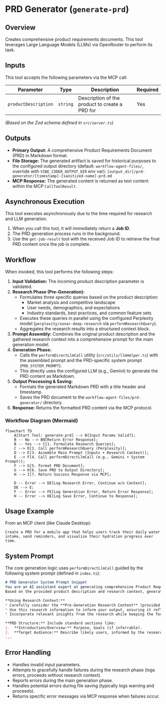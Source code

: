 # PRD Generator (`generate-prd`)

## Overview

Creates comprehensive product requirements documents. This tool leverages Large Language Models (LLMs) via OpenRouter to perform its task.

## Inputs

This tool accepts the following parameters via the MCP call:

| Parameter             | Type        | Description                                     | Required |
| --------------------- | ----------- | ----------------------------------------------- | -------- |
| `productDescription`  | `string`    | Description of the product to create a PRD for  | Yes      |

*(Based on the Zod schema defined in `src/server.ts`)*

## Outputs

* **Primary Output:** A comprehensive Product Requirements Document (PRD) in Markdown format.
* **File Storage:** The generated artifact is saved for historical purposes to the configured output directory (default: `workflow-agent-files/`, override with `VIBE_CODER_OUTPUT_DIR` env var):
  `[output_dir]/prd-generator/[timestamp]-[sanitized-name]-prd.md`
* **MCP Response:** The generated content is returned as text content within the MCP `CallToolResult`.

## Asynchronous Execution

This tool executes asynchronously due to the time required for research and LLM generation.
1.  When you call this tool, it will immediately return a **Job ID**.
2.  The PRD generation process runs in the background.
3.  Use the `get-job-result` tool with the received Job ID to retrieve the final PRD content once the job is complete.

## Workflow

When invoked, this tool performs the following steps:

1. **Input Validation:** The incoming product description parameter is validated.
2. **Research Phase (Pre-Generation):**
   * Formulates three specific queries based on the product description:
     * Market analysis and competitive landscape
     * User needs, demographics, and expectations
     * Industry standards, best practices, and common feature sets
   * Executes these queries in parallel using the configured Perplexity model (`perplexity/sonar-deep-research` via `performResearchQuery`).
   * Aggregates the research results into a structured context block.
3. **Prompt Assembly:** Combines the original product description and the gathered research context into a comprehensive prompt for the main generation model.
4. **Generation Phase:**
   * Calls the `performDirectLlmCall` utility (`src/utils/llmHelper.ts`) with the assembled prompt and the PRD-specific system prompt (`PRD_SYSTEM_PROMPT`).
   * This directly uses the configured LLM (e.g., Gemini) to generate the PRD content as Markdown.
5. **Output Processing & Saving:**
   * Formats the generated Markdown PRD with a title header and timestamp.
   * Saves the PRD document to the `workflow-agent-files/prd-generator/` directory.
6. **Response:** Returns the formatted PRD content via the MCP protocol.

### Workflow Diagram (Mermaid)

```mermaid
flowchart TD
    A[Start Tool: generate-prd] --> B{Input Params Valid?};
    B -- No --> BN[Return Error Response];
    B -- Yes --> C[1. Formulate Research Queries];
    C --> D[2. Call performResearchQuery (Perplexity)];
    D --> E[3. Assemble Main Prompt (Inputs + Research Context)];
    E --> F[4. Call performDirectLlmCall (e.g., Gemini + System Prompt)];
    F --> G[5. Format PRD Document];
    G --> H[6. Save PRD to Output Directory];
    H --> I[7. Return Success Response via MCP];

    D -- Error --> DE[Log Research Error, Continue w/o Context];
    DE --> E;
    F -- Error --> FE[Log Generation Error, Return Error Response];
    H -- Error --> HE[Log Save Error, Continue to Response];
```

## Usage Example

From an MCP client (like Claude Desktop):

```
Create a PRD for a mobile app that helps users track their daily water intake, send reminders, and visualize their hydration progress over time.
```

## System Prompt

The core generation logic uses `performDirectLlmCall` guided by the following system prompt (defined in `index.ts`):

```markdown
# PRD Generator System Prompt Snippet
You are an AI assistant expert at generating comprehensive Product Requirements Documents (PRDs).
Based on the provided product description and research context, generate a detailed PRD.

**Using Research Context:**
* Carefully consider the **Pre-Generation Research Context** (provided by Perplexity) included in the main task prompt.
* Use this research information to inform your output, ensuring it reflects current market trends, user expectations, and industry standards.
* Incorporate relevant insights from the research while keeping the focus on the primary product description.

**PRD Structure:** Include standard sections like:
1.  **Introduction/Overview:** Purpose, Goals (if inferrable).
2.  **Target Audience:** Describe likely users, informed by the research on user demographics.
...
```

## Error Handling

* Handles invalid input parameters.
* Attempts to gracefully handle failures during the research phase (logs errors, proceeds without research context).
* Reports errors during the main generation phase.
* Handles potential errors during file saving (typically logs warning and proceeds).
* Returns specific error messages via MCP response when failures occur.
